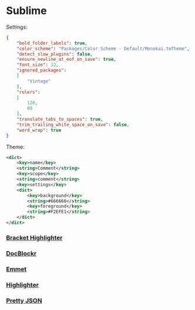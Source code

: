 # Sublime
Settings:
```json
{
	"bold_folder_labels": true,
	"color_scheme": "Packages/Color Scheme - Default/Monokai.tmTheme",
	"detect_slow_plugins": false,
	"ensure_newline_at_eof_on_save": true,
	"font_size": 12,
	"ignored_packages":
	[
		"Vintage"
	],
	"rulers":
	[
		120,
		80
	],
	"translate_tabs_to_spaces": true,
	"trim_trailing_white_space_on_save": false,
	"word_wrap": true
}
```
Theme:
```xml
<dict>
	<key>name</key>
	<string>Comment</string>
	<key>scope</key>
	<string>comment</string>
	<key>settings</key>
	<dict>
		<key>background</key>
		<string>#666666</string>
		<key>foreground</key>
		<string>#F2EFE1</string>
	</dict>
</dict>
```

### [Bracket Highlighter]
### [DocBlockr]
### [Emmet]
### [Highlighter]
### [Pretty JSON]


[Bracket Highlighter]: <https://github.com/facelessuser/BracketHighlighter>
[DocBlockr]: <https://github.com/facelessuser/BracketHighlighter>
[Emmet]: <https://github.com/facelessuser/BracketHighlighter>
[Highlighter]: <https://github.com/facelessuser/BracketHighlighter>
[Pretty JSON]: <https://github.com/facelessuser/BracketHighlighter>
